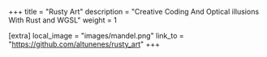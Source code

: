 +++
title = "Rusty Art"
description = "Creative Coding And Optical illusions With Rust and WGSL"
weight = 1

[extra]
local_image = "images/mandel.png"
link_to = "https://github.com/altunenes/rusty_art"
+++

